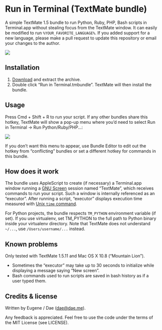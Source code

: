 Run in Terminal (TextMate bundle)
=======================================================================
A simple TextMate 1.5 bundle to run Python, Ruby, PHP, Bash scripts in Terminal.app without stealing focus from the TextMate window. It can easily be modified to run `%YOUR_FAVORITE_LANGUAGE%`. If you added support for a new language, please make a pull request to update this repository or email your changes to the author.

![](https://raw.github.com/EugeneDae/Run-in-Terminal-Bundle/master/screenshot.jpg)

Installation
-----------------------------------------------------------------------
1. [Download](https://github.com/EugeneDae/Run-in-Terminal-Bundle/archive/master.zip) and extract the archive.
2. Double click “Run in Terminal.tmbundle”. TextMate will then install the bundle.

Usage
-----------------------------------------------------------------------
Press Cmd + Shift + R to run your script. If any other bundles share this hotkey, TextMate will show a pop-up menu where you’d need to select Run in Terminal → Run Python/Ruby/PHP...:

![](http://www.imagocentre.com/images/111/textmate_popup_menu_717.jpg)

If you don’t want this menu to appear, use Bundle Editor to edit out the hotkey from “conflicting” bundles or set a different hotkey for commands in this bundle.

How does it work
-----------------------------------------------------------------------
The bundle uses AppleScript to create (if necessary) a Terminal.app window running a [GNU Screen](http://en.wikipedia.org/wiki/GNU_Screen) session named “TextMate”, which receives commands to run your script. Such a window is internally referenced as an “executor”. After running a script, “executor” displays execution time measured with [Unix `time` command](http://en.wikipedia.org/wiki/Time_%28Unix%29).

For Python projects, the bundle respects `TM_PYTHON` environment variable (if set). If you use virtualenv, set TM_PYTHON to the full path to Python binary inside your virtualenv directory. Note that TextMate does not understand `~/...`, use `/Users/username/...` instead.

Known problems
-----------------------------------------------------------------------
Only tested with TextMate 1.5.11 and Mac OS X 10.8 (“Mountain Lion”).

* Sometimes the “executor” may take up to 30 seconds to initialize while displaying a message saying “New screen”.
* Bash commands used to run scripts are saved in bash history as if a user typed them.

Credits & license
------------------------------------------------------------------------
Written by Eugene / Dae (dae@dae.me).

Any feedback is appreciated. Feel free to use the code under the terms of the MIT License (see LICENSE).
